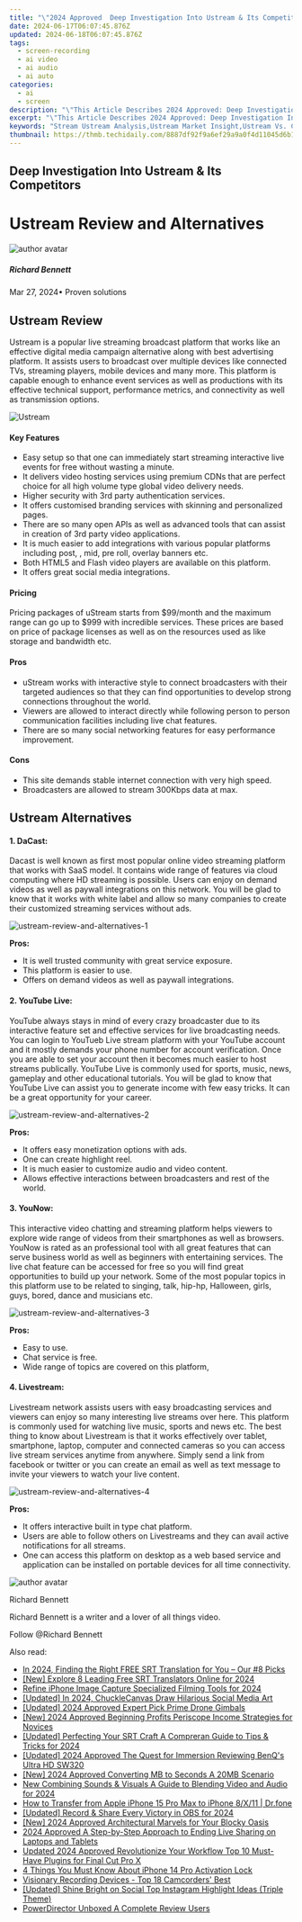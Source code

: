 ```yaml
---
title: "\"2024 Approved  Deep Investigation Into Ustream & Its Competitors\""
date: 2024-06-17T06:07:45.876Z
updated: 2024-06-18T06:07:45.876Z
tags: 
  - screen-recording
  - ai video
  - ai audio
  - ai auto
categories: 
  - ai
  - screen
description: "\"This Article Describes 2024 Approved: Deep Investigation Into Ustream & Its Competitors\""
excerpt: "\"This Article Describes 2024 Approved: Deep Investigation Into Ustream & Its Competitors\""
keywords: "Stream Ustream Analysis,Ustream Market Insight,Ustream Vs. Competitors,Ustream Research Deep Dive,Comparing Live Streamers,Ustream Industry Review,Ustream and Rivals Examined"
thumbnail: https://thmb.techidaily.com/8887df92f9a6ef29a9a0f4d11045d6b1c0399eebd3f27cb0d07dfb8b59734a92.jpg
---
```


## Deep Investigation Into Ustream & Its Competitors

# Ustream Review and Alternatives

![author avatar](https://images.wondershare.com/filmora/article-images/richard-bennett.jpg)

##### Richard Bennett

 Mar 27, 2024• Proven solutions

## Ustream Review

 Ustream is a popular live streaming broadcast platform that works like an effective digital media campaign alternative along with best advertising platform. It assists users to broadcast over multiple devices like connected TVs, streaming players, mobile devices and many more. This platform is capable enough to enhance event services as well as productions with its effective technical support, performance metrics, and connectivity as well as transmission options.

![Ustream](https://images.wondershare.com/filmora/article-images/ustream.jpg)

#### Key Features

* Easy setup so that one can immediately start streaming interactive live events for free without wasting a minute.
* It delivers video hosting services using premium CDNs that are perfect choice for all high volume type global video delivery needs.
* Higher security with 3rd party authentication services.
* It offers customised branding services with skinning and personalized pages.
* There are so many open APIs as well as advanced tools that can assist in creation of 3rd party video applications.
* It is much easier to add integrations with various popular platforms including post, , mid, pre roll, overlay banners etc.
* Both HTML5 and Flash video players are available on this platform.
* It offers great social media integrations.

#### Pricing

 Pricing packages of uStream starts from $99/month and the maximum range can go up to $999 with incredible services. These prices are based on price of package licenses as well as on the resources used as like storage and bandwidth etc.

#### Pros

* uStream works with interactive style to connect broadcasters with their targeted audiences so that they can find opportunities to develop strong connections throughout the world.
* Viewers are allowed to interact directly while following person to person communication facilities including live chat features.
* There are so many social networking features for easy performance improvement.

#### Cons

* This site demands stable internet connection with very high speed.
* Broadcasters are allowed to stream 300Kbps data at max.

## Ustream Alternatives

#### 1. DaCast:

 Dacast is well known as first most popular online video streaming platform that works with SaaS model. It contains wide range of features via cloud computing where HD streaming is possible. Users can enjoy on demand videos as well as paywall integrations on this network. You will be glad to know that it works with white label and allow so many companies to create their customized streaming services without ads.

![ustream-review-and-alternatives-1](https://images.wondershare.com/filmora/article-images/ustream-review-and-alternatives-1.jpg)

**Pros:**

* It is well trusted community with great service exposure.
* This platform is easier to use.
* Offers on demand videos as well as paywall integrations.

#### 2. YouTube Live:

 YouTube always stays in mind of every crazy broadcaster due to its interactive feature set and effective services for live broadcasting needs. You can login to YouTueb Live stream platform with your YouTube account and it mostly demands your phone number for account verification. Once you are able to set your account then it becomes much easier to host streams publically. YouTube Live is commonly used for sports, music, news, gameplay and other educational tutorials. You will be glad to know that YouTube Live can assist you to generate income with few easy tricks. It can be a great opportunity for your career.

![ustream-review-and-alternatives-2](https://images.wondershare.com/filmora/article-images/ustream-review-and-alternatives-2.jpg)

**Pros:**

* It offers easy monetization options with ads.
* One can create highlight reel.
* It is much easier to customize audio and video content.
* Allows effective interactions between broadcasters and rest of the world.

#### 3. YouNow:

 This interactive video chatting and streaming platform helps viewers to explore wide range of videos from their smartphones as well as browsers. YouNow is rated as an professional tool with all great features that can serve business world as well as beginners with entertaining services. The live chat feature can be accessed for free so you will find great opportunities to build up your network. Some of the most popular topics in this platform use to be related to singing, talk, hip-hp, Halloween, girls, guys, bored, dance and musicians etc.

![ustream-review-and-alternatives-3](https://images.wondershare.com/filmora/article-images/ustream-review-and-alternatives-3.jpg)

**Pros:**

* Easy to use.
* Chat service is free.
* Wide range of topics are covered on this platform,

#### 4. Livestream:

 Livestream network assists users with easy broadcasting services and viewers can enjoy so many interesting live streams over here. This platform is commonly used for watching live music, sports and news etc. The best thing to know about Livestream is that it works effectively over tablet, smartphone, laptop, computer and connected cameras so you can access live stream services anytime from anywhere. Simply send a link from facebook or twitter or you can create an email as well as text message to invite your viewers to watch your live content.

![ustream-review-and-alternatives-4](https://images.wondershare.com/filmora/article-images/ustream-review-and-alternatives-4.jpg)

**Pros:**

* It offers interactive built in type chat platform.
* Users are able to follow others on Livestreams and they can avail active notifications for all streams.
* One can access this platform on desktop as a web based service and application can be installed on portable devices for all time connectivity.

![author avatar](https://images.wondershare.com/filmora/article-images/richard-bennett.jpg)

Richard Bennett

Richard Bennett is a writer and a lover of all things video.

Follow @Richard Bennett


<ins class="adsbygoogle"
     style="display:block"
     data-ad-format="autorelaxed"
     data-ad-client="ca-pub-7571918770474297"
     data-ad-slot="1223367746"></ins>



<ins class="adsbygoogle"
     style="display:block"
     data-ad-client="ca-pub-7571918770474297"
     data-ad-slot="8358498916"
     data-ad-format="auto"
     data-full-width-responsive="true"></ins>


<span class="atpl-alsoreadstyle">Also read:</span>
<div><ul>
<li><a href="https://fox-blue.techidaily.com/in-2024-finding-the-right-free-srt-translation-for-you-our-8-picks/"><u>In 2024, Finding the Right FREE SRT Translation for You – Our #8 Picks</u></a></li>
<li><a href="https://fox-blue.techidaily.com/new-explore-8-leading-free-srt-translators-online-for-2024/"><u>[New] Explore 8 Leading Free SRT Translators Online for 2024</u></a></li>
<li><a href="https://fox-blue.techidaily.com/refine-iphone-image-capture-specialized-filming-tools-for-2024/"><u>Refine iPhone Image Capture  Specialized Filming Tools for 2024</u></a></li>
<li><a href="https://fox-blue.techidaily.com/updated-in-2024-chucklecanvas-draw-hilarious-social-media-art/"><u>[Updated] In 2024, ChuckleCanvas  Draw Hilarious Social Media Art</u></a></li>
<li><a href="https://fox-blue.techidaily.com/updated-2024-approved-expert-pick-prime-drone-gimbals/"><u>[Updated] 2024 Approved  Expert Pick  Prime Drone Gimbals</u></a></li>
<li><a href="https://fox-blue.techidaily.com/new-2024-approved-beginning-profits-periscope-income-strategies-for-novices/"><u>[New] 2024 Approved  Beginning Profits  Periscope Income Strategies for Novices</u></a></li>
<li><a href="https://fox-blue.techidaily.com/updated-perfecting-your-srt-craft-a-compreran-guide-to-tips-and-tricks-for-2024/"><u>[Updated] Perfecting Your SRT Craft  A Compreran Guide to Tips & Tricks for 2024</u></a></li>
<li><a href="https://fox-blue.techidaily.com/updated-2024-approved-the-quest-for-immersion-reviewing-benqs-ultra-hd-sw320/"><u>[Updated] 2024 Approved  The Quest for Immersion  Reviewing BenQ's Ultra HD SW320</u></a></li>
<li><a href="https://fox-blue.techidaily.com/new-2024-approved-converting-mb-to-seconds-a-20mb-scenario/"><u>[New] 2024 Approved  Converting MB to Seconds  A 20MB Scenario</u></a></li>
<li><a href="https://audio-editing.techidaily.com/new-combining-sounds-and-visuals-a-guide-to-blending-video-and-audio-for-2024/"><u>New Combining Sounds & Visuals A Guide to Blending Video and Audio for 2024</u></a></li>
<li><a href="https://iphone-transfer.techidaily.com/how-to-transfer-from-apple-iphone-15-pro-max-to-iphone-8x11-drfone-by-drfone-transfer-from-ios/"><u>How to Transfer from Apple iPhone 15 Pro Max to iPhone 8/X/11 | Dr.fone</u></a></li>
<li><a href="https://screen-recording.techidaily.com/updated-record-and-share-every-victory-in-obs-for-2024/"><u>[Updated] Record & Share Every Victory in OBS for 2024</u></a></li>
<li><a href="https://desktop-recording.techidaily.com/new-2024-approved-architectural-marvels-for-your-blocky-oasis/"><u>[New] 2024 Approved  Architectural Marvels for Your Blocky Oasis</u></a></li>
<li><a href="https://facebook-video-content.techidaily.com/2024-approved-a-step-by-step-approach-to-ending-live-sharing-on-laptops-and-tablets/"><u>2024 Approved  A Step-by-Step Approach to Ending Live Sharing on Laptops and Tablets</u></a></li>
<li><a href="https://video-creation-software.techidaily.com/updated-2024-approved-revolutionize-your-workflow-top-10-must-have-plugins-for-final-cut-pro-x/"><u>Updated 2024 Approved Revolutionize Your Workflow Top 10 Must-Have Plugins for Final Cut Pro X</u></a></li>
<li><a href="https://activate-lock.techidaily.com/4-things-you-must-know-about-iphone-14-pro-activation-lock-by-drfone-ios/"><u>4 Things You Must Know About iPhone 14 Pro Activation Lock</u></a></li>
<li><a href="https://extra-information.techidaily.com/visionary-recording-devices-top-18-camcorders-best/"><u>Visionary Recording Devices - Top 18 Camcorders' Best</u></a></li>
<li><a href="https://instagram-video-files.techidaily.com/updated-shine-bright-on-social-top-instagram-highlight-ideas-triple-theme/"><u>[Updated] Shine Bright on Social  Top Instagram Highlight Ideas (Triple Theme)</u></a></li>
<li><a href="https://extra-information.techidaily.com/powerdirector-unboxed-a-complete-review-users/"><u>PowerDirector Unboxed  A Complete Review Users</u></a></li>
</ul></div>
